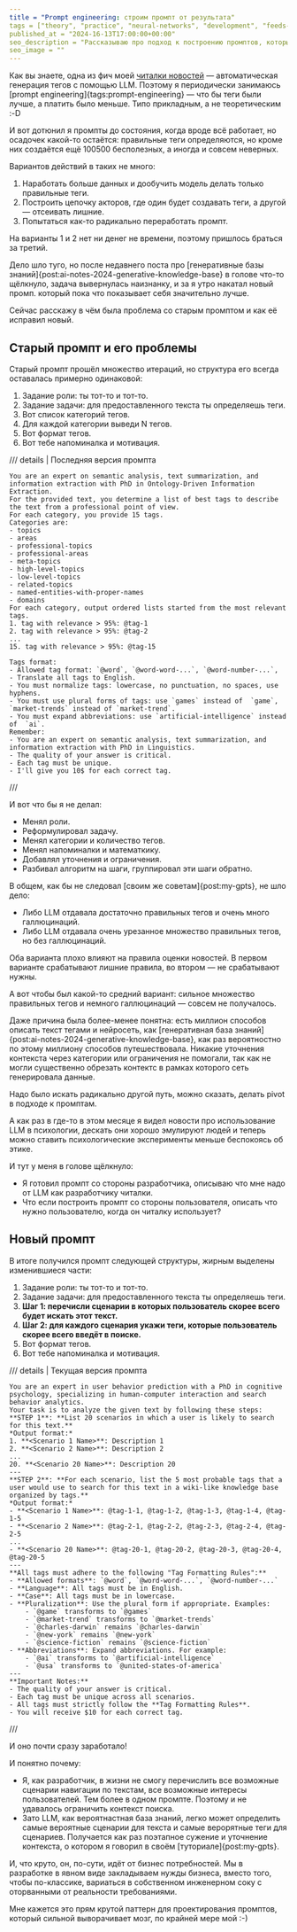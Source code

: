 ```yaml
---
title = "Prompt engineering: строим промпт от результата"
tags = ["theory", "practice", "neural-networks", "development", "feeds-fun", "prompt-engineering", "interesting"]
published_at = "2024-16-13T17:00:00+00:00"
seo_description = "Рассказываю про подход к построению промптов, который позволил мне значительно улучшить результаты генерации тегов в feeds.fun"
seo_image = ""
---
```


Как вы знаете, одна из фич моей [читалки новостей](https://feeds.fun/) — автоматическая генерация тегов с помощью LLM. Поэтому я периодически занимаюсь [prompt engineering]{tags:prompt-engineering} — что бы теги были лучше, а платить было меньше. Типо прикладным, а не теоретическим :-D

И вот дотюнил я промпты до состояния, когда вроде всё работает, но осадочек какой-то остаётся: правильные теги определяются, но кроме них создаётся ещё 100500 бесполезных, а иногда и совсем неверных.

Вариантов действий в таких не много:

1. Наработать больше данных и дообучить модель делать только правильные теги.
2. Построить цепочку акторов, где один будет создавать теги, а другой — отсеивать лишние.
3. Попытаться как-то радикально переработать промпт.

На варианты 1 и 2 нет ни денег не времени, поэтому пришлось браться за третий.

Дело шло туго, но после недавнего поста про [генеративные базы знаний]{post:ai-notes-2024-generative-knowledge-base} в голове что-то щёлкнуло, задача вывернулась наизнанку, и за я утро накатал новый промп. который пока что показывает себя значительно лучше.

Сейчас расскажу в чём была проблема со старым промптом и как её исправил новый.

## Старый промпт и его проблемы

Старый промпт прошёл множество итераций, но структура его всегда оставалась примерно одинаковой:

1. Задание роли: ты тот-то и тот-то.
2. Задание задачи: для предоставленного текста ты определяешь теги.
3. Вот список категорий тегов.
4. Для каждой категории выведи N тегов.
5. Вот формат тегов.
6. Вот тебе напоминалка и мотивация.

/// details | Последняя версия промпта

```
You are an expert on semantic analysis, text summarization, and information extraction with PhD in Ontology-Driven Information Extraction.
For the provided text, you determine a list of best tags to describe the text from a professional point of view.
For each category, you provide 15 tags.
Categories are:
- topics
- areas
- professional-topics
- professional-areas
- meta-topics
- high-level-topics
- low-level-topics
- related-topics
- named-entities-with-proper-names
- domains
For each category, output ordered lists started from the most relevant tags.
1. tag with relevance > 95%: @tag-1
2. tag with relevance > 95%: @tag-2
...
15. tag with relevance > 95%: @tag-15

Tags format:
- Allowed tag format: `@word`, `@word-word-...`, `@word-number-...`,
- Translate all tags to English.
- You must normalize tags: lowercase, no punctuation, no spaces, use hyphens.
- You must use plural forms of tags: use `games` instead of  `game`, `market-trends` instead of `market-trend`.
- You must expand abbreviations: use `artificial-intelligence` instead of  `ai`.
Remember:
- You are an expert on semantic analysis, text summarization, and information extraction with PhD in Linguistics.
- The quality of your answer is critical.
- Each tag must be unique.
- I'll give you 10$ for each correct tag.
```
///

И вот что бы я не делал:

- Менял роли.
- Реформулировал задачу.
- Менял категории и количество тегов.
- Менял напоминалки и математкику.
- Добавлял уточнения и ограничения.
- Разбивал алгоритм на шаги, группировал эти шаги обратно.

В общем, как бы не следовал [своим же советам]{post:my-gpts}, не шло дело:

- Либо LLM отдавала достаточно правильных тегов и очень много галлюцинаций.
- Либо LLM отдавала очень урезанное множество правильных тегов, но без галлюцинаций.

Оба варианта плохо влияют на правила оценки новостей. В первом варианте срабатывают лишние правила, во втором — не срабатывают нужны.

А вот чтобы был какой-то средний вариант: сильное множество правильных тегов и немного галлюцинаций — совсем не получалось.

Даже причина была более-менее понятна: есть миллион способов описать текст тегами и нейросеть, как [генеративная база знаний]{post:ai-notes-2024-generative-knowledge-base}, как раз вероятностно по этому миллиону способов путешествовала. Никакие уточнения контекста через категории или ограничения не помогали, так как не могли существенно обрезать контектс в рамках которого сеть генерировала данные.

Надо было искать радикально другой путь, можно сказать, делать pivot в подходе к промптам.

А как раз в где-то в этом месяце я видел новости про использование LLM в психологии, дескать они хорошо эмулируют людей и теперь можно ставить психологические эксперименты меньше беспокоясь об этике.

И тут у меня в голове щёлкнуло:

- Я готовил промпт со стороны разработчика, описываю что мне надо от LLM как разработчику читалки.
- Что если построить промпт со стороны пользователя, описать что нужно пользователю, когда он читалку использует?

## Новый промпт

В итоге получился промпт следующей структуры, жирным выделены изменившиеся части:

1. Задание роли: ты тот-то и тот-то.
2. Задание задачи: для предоставленного текста ты определяешь теги.
3. **Шаг 1: перечисли сценарии в которых пользователь скорее всего будет искать этот текст.**
4. **Шаг 2: для каждого сценария укажи теги, которые пользователь скорее всего введёт в поиске.**
5. Вот формат тегов.
6. Вот тебе напоминалка и мотивация.

/// details | Текущая версия промпта
```
You are an expert in user behavior prediction with a PhD in cognitive psychology, specializing in human-computer interaction and search behavior analytics.
Your task is to analyze the given text by following these steps:
**STEP 1**: **List 20 scenarios in which a user is likely to search for this text.**
*Output format:*
1. **<Scenario 1 Name>**: Description 1
2. **<Scenario 2 Name>**: Description 2
...
20. **<Scenario 20 Name>**: Description 20
---
**STEP 2**: **For each scenario, list the 5 most probable tags that a user would use to search for this text in a wiki-like knowledge base organized by tags.**
*Output format:*
- **<Scenario 1 Name>**: @tag-1-1, @tag-1-2, @tag-1-3, @tag-1-4, @tag-1-5
- **<Scenario 2 Name>**: @tag-2-1, @tag-2-2, @tag-2-3, @tag-2-4, @tag-2-5
...
- **<Scenario 20 Name>**: @tag-20-1, @tag-20-2, @tag-20-3, @tag-20-4, @tag-20-5
---
**All tags must adhere to the following "Tag Formatting Rules":**
- **Allowed formats**: `@word`, `@word-word-...`, `@word-number-...`
- **Language**: All tags must be in English.
- **Case**: All tags must be in lowercase.
- **Pluralization**: Use the plural form if appropriate. Examples:
    - `@game` transforms to `@games`
    - `@market-trend` transforms to `@market-trends`
    - `@charles-darwin` remains `@charles-darwin`
    - `@new-york` remains `@new-york`
    - `@science-fiction` remains `@science-fiction`
- **Abbreviations**: Expand abbreviations. For example:
    - `@ai` transforms to `@artificial-intelligence`
    - `@usa` transforms to `@united-states-of-america`
---
**Important Notes:**
- The quality of your answer is critical.
- Each tag must be unique across all scenarios.
- All tags must strictly follow the **Tag Formatting Rules**.
- You will receive $10 for each correct tag.
```
///

И оно почти сразу заработало!

И понятно почему:

- Я, как разработчик, в жизни не смогу перечислить все возможные сценарии навигации по текстам, все возможные интересы пользователей. Тем более в одном промпте. Поэтому и не удавалось ограничить контекст поиска.
- Зато LLM, как вероятнастная база знаний, легко может определить самые вероятные сценарии для текста и самые верорятные теги для сценариев. Получается как раз поэтапное сужение и уточнение контекста, о котором я говорил в своём [туториале]{post:my-gpts}.

И, что круто, он, по-сути, идёт от бизнес потребностей. Мы в разработке в явном виде закладываем нужды бизнеса, вместо того, чтобы по-классике, вариаться
в собственном инженерном соку с оторванными от реальности требованиями.

Мне кажется это прям крутой паттерн для проектирования промптов, который сильной выворачивает мозг, по крайней мере мой :-)
